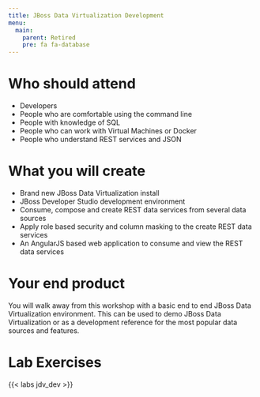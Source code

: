 ```yaml
---
title: JBoss Data Virtualization Development
menu:
  main:
    parent: Retired
    pre: fa fa-database
---
```


# Who should attend

* Developers
* People who are comfortable using the command line
* People with knowledge of SQL
* People who can work with Virtual Machines or Docker
* People who understand REST services and JSON

# What you will create

* Brand new JBoss Data Virtualization install
* JBoss Developer Studio development environment
* Consume, compose and create REST data services from several data sources
* Apply role based security and column masking to the create REST data services
* An AngularJS based web application to consume and view the REST data services

# Your end product

You will walk away from this workshop with a basic end to end JBoss Data Virtualization environment.  This can be used to demo JBoss Data Virtualization or as a development reference for the most popular data sources and features.

# Lab Exercises

{{< labs jdv_dev >}}

